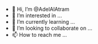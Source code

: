 - 👋 Hi, I’m @AdelAlAtram
- 👀 I’m interested in ...
- 🌱 I’m currently learning ...
- 💞️ I’m looking to collaborate on ...
- 📫 How to reach me ...

<!---
AdelAlAtram/AdelAlAtram is a ✨ special ✨ repository because its `README.md` (this file) appears on your GitHub profile.
You can click the Preview link to take a look at your changes.
--->
